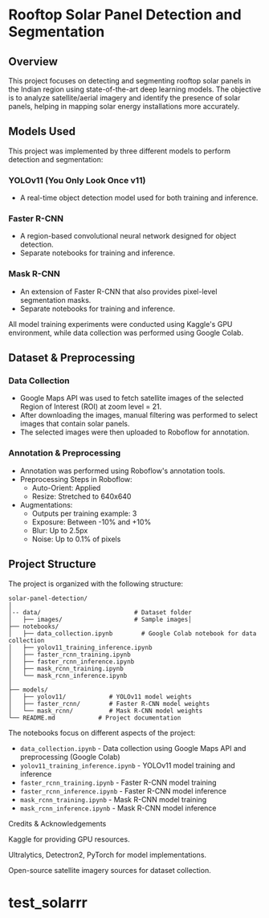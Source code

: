 # Rooftop Solar Panel Detection and Segmentation

## Overview

This project focuses on detecting and segmenting rooftop solar panels in the Indian region using state-of-the-art deep learning models. The objective is to analyze satellite/aerial imagery and identify the presence of solar panels, helping in mapping solar energy installations more accurately.

## Models Used

This project was implemented by three different models to perform detection and segmentation:

### YOLOv11 (You Only Look Once v11)
- A real-time object detection model used for both training and inference.

### Faster R-CNN
- A region-based convolutional neural network designed for object detection.
- Separate notebooks for training and inference.

### Mask R-CNN
- An extension of Faster R-CNN that also provides pixel-level segmentation masks.
- Separate notebooks for training and inference.

All model training experiments were conducted using Kaggle's GPU environment, while data collection was performed using Google Colab.

## Dataset & Preprocessing

### Data Collection
- Google Maps API was used to fetch satellite images of the selected Region of Interest (ROI) at zoom level = 21.
- After downloading the images, manual filtering was performed to select images that contain solar panels.
- The selected images were then uploaded to Roboflow for annotation.

### Annotation & Preprocessing
- Annotation was performed using Roboflow's annotation tools.
- Preprocessing Steps in Roboflow:
  - Auto-Orient: Applied
  - Resize: Stretched to 640x640
- Augmentations:
  - Outputs per training example: 3
  - Exposure: Between -10% and +10%
  - Blur: Up to 2.5px
  - Noise: Up to 0.1% of pixels

## Project Structure

The project is organized with the following structure:

```
solar-panel-detection/
│
│-- data/                          # Dataset folder 
│   ├── images/                    # Sample images│
├── notebooks/
│   ├── data_collection.ipynb        # Google Colab notebook for data collection
│   ├── yolov11_training_inference.ipynb
│   ├── faster_rcnn_training.ipynb
│   ├── faster_rcnn_inference.ipynb
│   ├── mask_rcnn_training.ipynb
│   └── mask_rcnn_inference.ipynb
│
├── models/
│   ├── yolov11/            # YOLOv11 model weights
│   ├── faster_rcnn/        # Faster R-CNN model weights
│   └── mask_rcnn/          # Mask R-CNN model weights 
└── README.md            # Project documentation
```

The notebooks focus on different aspects of the project:

- `data_collection.ipynb` - Data collection using Google Maps API and preprocessing (Google Colab)
- `yolov11_training_inference.ipynb` - YOLOv11 model training and inference
- `faster_rcnn_training.ipynb` - Faster R-CNN model training
- `faster_rcnn_inference.ipynb` - Faster R-CNN model inference 
- `mask_rcnn_training.ipynb` - Mask R-CNN model training 
- `mask_rcnn_inference.ipynb` - Mask R-CNN model inference 



Credits & Acknowledgements

Kaggle for providing GPU resources.

Ultralytics, Detectron2, PyTorch for model implementations.

Open-source satellite imagery sources for dataset collection.

# test_solarrr
